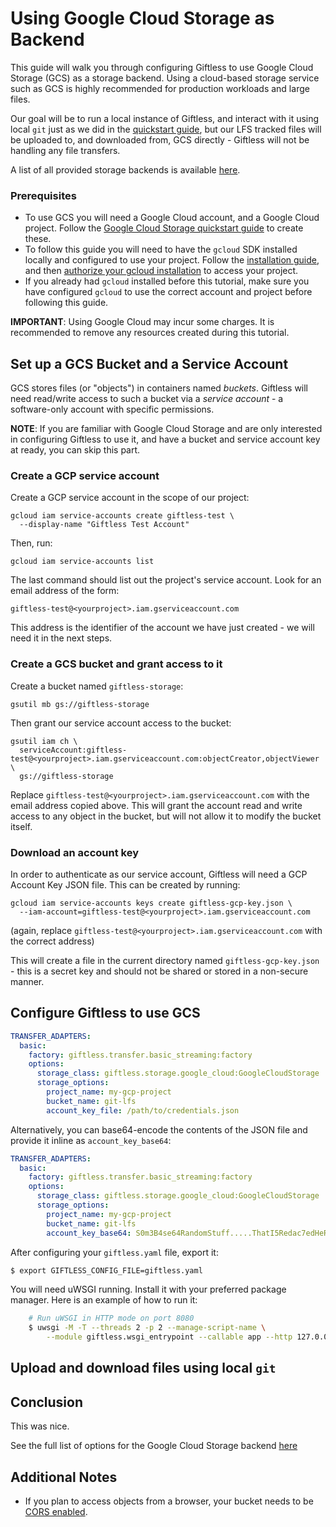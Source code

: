 Using Google Cloud Storage as Backend
=====================================
This guide will walk you through configuring Giftless to use Google Cloud Storage (GCS) as a storage backend. Using a 
cloud-based storage service such as GCS is highly recommended for production workloads and large files. 

Our goal will be to run a local instance of Giftless, and interact with it using local `git` just as we did in the
[quickstart guide](quickstart.md), but our LFS tracked files will be uploaded to, and downloaded from, GCS directly - 
Giftless will not be handling any file transfers.

A list of all provided storage backends is available [here](storage-backends.md). 

### Prerequisites

* To use GCS you will need a Google Cloud account, and a Google Cloud project.
Follow the [Google Cloud Storage quickstart guide](https://cloud.google.com/storage/docs/quickstart-console) to create
these.
* To follow this guide you will need to have the `gcloud` SDK installed locally and configured to use your project. 
Follow the [installation guide](https://cloud.google.com/sdk/docs/install), and then [authorize your gcloud 
  installation](https://cloud.google.com/sdk/docs/authorizing) to access your project.
* If you already had `gcloud` installed before this tutorial, make sure you have configured `gcloud` to 
use the correct account and project before following this guide. 

**IMPORTANT**: Using Google Cloud may incur some charges. It is recommended to remove any resources created during
this tutorial. 

## Set up a GCS Bucket and a Service Account
GCS stores files (or "objects") in containers named *buckets*. Giftless will need read/write access to such a bucket via
a *service account* - a software-only account with specific permissions. 

**NOTE**: If you are familiar with Google Cloud Storage and are only interested in configuring Giftless to use it, and
have a bucket and service account key at ready, you can skip this part. 

### Create a GCP service account
Create a GCP service account in the scope of our project:

```shell
gcloud iam service-accounts create giftless-test \
  --display-name "Giftless Test Account"
```
Then, run:
```shell
gcloud iam service-accounts list 
```

The last command should list out the project's service account. Look for an email address 
of the form:

    giftless-test@<yourproject>.iam.gserviceaccount.com 

This address is the identifier of the account we have just created - we will need it in the next steps. 

### Create a GCS bucket and grant access to it
Create a bucket named `giftless-storage`:

```shell
gsutil mb gs://giftless-storage 
```

Then grant our service account access to the bucket:

```shell
gsutil iam ch \
  serviceAccount:giftless-test@<yourproject>.iam.gserviceaccount.com:objectCreator,objectViewer \
  gs://giftless-storage
```

Replace `giftless-test@<yourproject>.iam.gserviceaccount.com` with the email address copied above. This will grant 
the account read and write access to any object in the bucket, but will not allow it to modify the bucket itself. 

### Download an account key
In order to authenticate as our service account, Giftless will need a GCP Account Key JSON file. This can be created
by running:

```shell
gcloud iam service-accounts keys create giftless-gcp-key.json \
  --iam-account=giftless-test@<yourproject>.iam.gserviceaccount.com
```

(again, replace `giftless-test@<yourproject>.iam.gserviceaccount.com` with the correct address)

This will create a file in the current directory named `giftless-gcp-key.json` - this is a secret key and should not be
shared or stored in a non-secure manner.  

## Configure Giftless to use GCS

```yaml
TRANSFER_ADAPTERS:
  basic:
    factory: giftless.transfer.basic_streaming:factory
    options:
      storage_class: giftless.storage.google_cloud:GoogleCloudStorage
      storage_options:
        project_name: my-gcp-project
        bucket_name: git-lfs
        account_key_file: /path/to/credentials.json
```

Alternatively, you can base64-encode the contents of the JSON file and provide
it inline as `account_key_base64`: 

```yaml
TRANSFER_ADAPTERS:
  basic:
    factory: giftless.transfer.basic_streaming:factory
    options:
      storage_class: giftless.storage.google_cloud:GoogleCloudStorage
      storage_options:
        project_name: my-gcp-project
        bucket_name: git-lfs
        account_key_base64: S0m3B4se64RandomStuff.....ThatI5Redac7edHeReF0rRead4b1lity==
```

After configuring your `giftless.yaml` file, export it:

```bash
$ export GIFTLESS_CONFIG_FILE=giftless.yaml
```

You will need uWSGI running. Install it with your preferred package manager.
Here is an example of how to run it:
    
```bash
    # Run uWSGI in HTTP mode on port 8080
    $ uwsgi -M -T --threads 2 -p 2 --manage-script-name \
        --module giftless.wsgi_entrypoint --callable app --http 127.0.0.1:8080
```

## Upload and download files using local `git`

## Conclusion
This was nice. 

See the full list of options for the Google Cloud Storage backend [here](storage-backends.md)

## Additional Notes

* If you plan to access objects from a browser, your bucket needs to be 
  [CORS enabled](https://cloud.google.com/storage/docs/configuring-cors).

